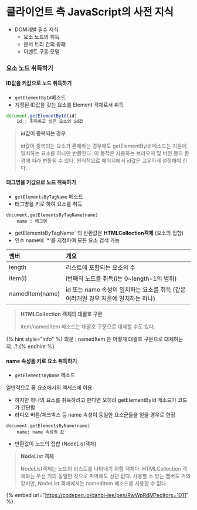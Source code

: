 # 클라이언트 측 JavaScript의 사전 지식

* DOM개발 필수 지식
  * 요소 노드의 취득
  * 문서 트리 간의 왕래
  * 이벤트 구동 모델

### 요소 노드 취득하기

#### ID값을 키값으로 노드 취득하기

* `getElementById`메소드
* 지정된 ID값을 갖는 요소를 Element 객체로서 취득

```javascript
document.getElementById(id)
    id : 취득하고 싶은 요소의 id값
```

> **id값이 중복되는 경우**
>
> id값이 중복되는 요소가 존재하는 경우에도 getElementById 메소드는 처음에 일치하는 요소를 하나만 반환한다. 이 동작은 사용하는 브라우저 및 버전 등의 환경에 따라 변동될 수 있다. 원칙적으로 페이지에서 id값은 고유하게 설정해야 한다.

#### 태그명을 키값으로 노드 취득하기

* `getElementsByTagName` 메소드
* 태그명을 키로 하여 요소를 취득

```text
document.getElementsByTagName(name)
    name : 태그명
```

* getElementsByTagName\` 의 반환값은 **HTMLCollection객체** \(요소의 집합\)
* 인수 name에 '\*'를 지정하여 모든 요소 검색 가능

| 멤버 | 개요 |
| :--- | :--- |
| length | 리스트에 포함되는 요소의 수 |
| item\(i\) | i번째의 노드를 취득\(i는 0~length-1의 범위\) |
| namedItem\(name\) | id 또는 name 속성이 일치하는 요소를 취득 \(같은 여러개일 경우 처음에 일치하는 하나\) |

> **HTMLCollection 객체의 대괄호 구문**
>
> item/namedItem 메소드는 대괄호 구문으로 대체할 수도 있다.

{% hint style="info" %}
의문 : namedItem 은 어떻게 대괄호 구문으로 대체하는지...?
{% endhint %}

#### name 속성을 키로 요소 취득하기

* `getElementsByName` 메소드

일반적으로 폼 요소에서의 엑세스에 이용

* 하지만 하나의 요소를 취득하려고 한다면 오히려 getElementById 메소드가 코드가 간단함
* 라디오 버튼/체크박스 등 name 속성이 동일한 요소군들을 얻을 경우로 한정

```text
document.getElementsByName(name)
    name: name 속성의 값
```

* 반환값이 노드의 집합 \(NodeList객체\)

> **NodeList 객체**
>
> NodeList객체는 노드의 리스트를 나타내기 위함 객체다. HTMLCollection 객체와는 우선 거의 동일한 것으로 파악해도 상관 없다. 사용할 소 있는 멤버도 거의 같지만, NodeList 객체에서는 namedItem 메소드를 사용할 수 없다.

{% embed url="https://codepen.io/danbi-lee/pen/RwWpRdM?editors=1011" %}



